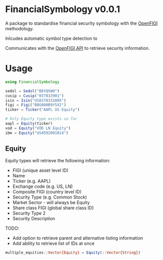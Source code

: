 # FinancialSymbology v0.0.1

A package to standardise financial security symbology with the [OpenFIGI](https://www.openfigi.com) methodology. 

Inlcudes automatic symbol type detection to 

Communicates with the [OpenFIGI API](https://www.openfigi.com/api) to retrieve security information. 

# Usage

```julia
using FinancialSymbology

sedol = Sedol("B0YQ5W0")
cusip = Cusip("037833901")
isin = Isin("US0378331005")
figi = Figi("BBG000B9Y5X2")
ticker = Ticker("AAPL US Equity")

# Only Equity type exists so far
aapl = Equity(ticker)
vod = Equity("VOD LN Equity")
ibm = Equity("US4592001014")

```

## Equity

Equity types will retrieve the following information:

* FIGI (unique asset level ID)
* Name
* Ticker (e.g. AAPL)
* Exchange code (e.g. US, LN)
* Composite FIGI (country level ID)
* Security Type (e.g. Common Stock)
* Market Sector - will always be Equity
* Share class FIGI (global share class ID)
* Security Type 2
* Security Description

TODO: 

* Add option to retrieve parent and alternative listing information
* Add ability to retrieve list of IDs at once

```julia
multiple_equities::Vector{Equity} = Equity(::Vector{String})
```

